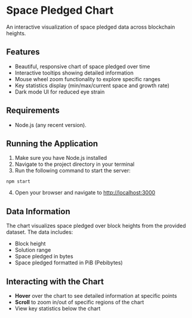 # Space Pledged Chart

An interactive visualization of space pledged data across blockchain heights.

## Features

- Beautiful, responsive chart of space pledged over time
- Interactive tooltips showing detailed information
- Mouse wheel zoom functionality to explore specific ranges
- Key statistics display (min/max/current space and growth rate)
- Dark mode UI for reduced eye strain

## Requirements

- Node.js (any recent version).

## Running the Application

1. Make sure you have Node.js installed
2. Navigate to the project directory in your terminal
3. Run the following command to start the server:

```
npm start
```

4. Open your browser and navigate to [http://localhost:3000](http://localhost:3000)

## Data Information

The chart visualizes space pledged over block heights from the provided dataset. The data includes:

- Block height
- Solution range
- Space pledged in bytes
- Space pledged formatted in PiB (Pebibytes)

## Interacting with the Chart

- **Hover** over the chart to see detailed information at specific points
- **Scroll** to zoom in/out of specific regions of the chart
- View key statistics below the chart 
